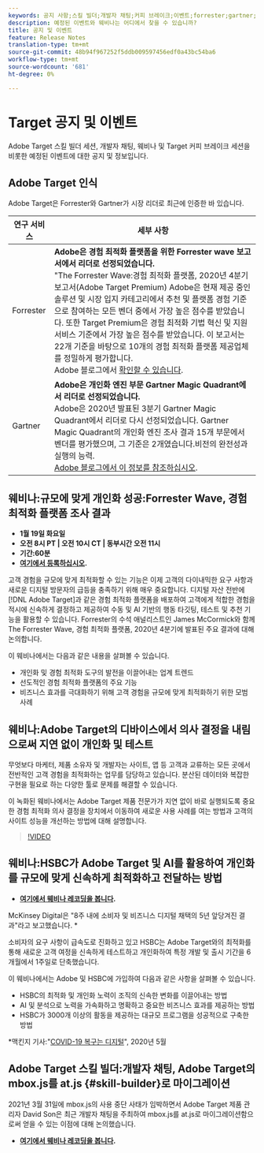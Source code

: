 ```yaml
---
keywords: 공지 사항;스킬 빌더;개발자 채팅;커피 브레이크;이벤트;forrester;gartner;webinar
description: 예정된 이벤트와 웨비나는 어디에서 찾을 수 있습니까?
title: 공지 및 이벤트
feature: Release Notes
translation-type: tm+mt
source-git-commit: 48b94f967252f5ddb009597456edf0a43bc54ba6
workflow-type: tm+mt
source-wordcount: '681'
ht-degree: 0%

---
```



# Target 공지 및 이벤트

Adobe Target 스킬 빌더 세션, 개발자 채팅, 웨비나 및 Target 커피 브레이크 세션을 비롯한 예정된 이벤트에 대한 공지 및 정보입니다.

## Adobe Target 인식

Adobe Target은 Forrester와 Gartner가 시장 리더로 최근에 인증한 바 있습니다.

| 연구 서비스 | 세부 사항 |
| --- | --- |
| Forrester | **Adobe은 경험 최적화 플랫폼을 위한 Forrester wave 보고서에서 리더로 선정되었습니다.**<br>&quot;The Forrester Wave:경험 최적화 플랫폼, 2020년 4분기 보고서(Adobe Target Premium) Adobe은 현재 제공 중인 솔루션 및 시장 입지 카테고리에서 추천 및 플랫폼 경험 기준으로 참여하는 모든 벤더 중에서 가장 높은 점수를 받았습니다. 또한 Target Premium은 경험 최적화 기법 혁신 및 지원 서비스 기준에서 가장 높은 점수를 받았습니다. 이 보고서는 22개 기준을 바탕으로 10개의 경험 최적화 플랫폼 제공업체를 정밀하게 평가합니다.<br>Adobe 블로그에서  [확인할 수 있습니다](https://blog.adobe.com/en/2020/11/24/adobe-named-leader-in-forrester-wave-report-experience-optimization-platforms.html). |
| Gartner | **Adobe은 개인화 엔진 부문 Gartner Magic Quadrant에서 리더로 선정되었습니다.**<br> Adobe은 2020년 발표된 3분기 Gartner Magic Quadrant에서 리더로 다시 선정되었습니다. Gartner Magic Quadrant의 개인화 엔진 조사 결과 15개 부문에서 벤더를 평가했으며, 그 기준은 2개였습니다.비전의 완전성과 실행의 능력.<br>[Adobe 블로그에서 이 정보를 참조하십시오](https://theblog.adobe.com/adobe-again-named-leader-in-gartner-magic-quadrant-for-personalization-engines/). |

## 웨비나:규모에 맞게 개인화 성공:Forrester Wave, 경험 최적화 플랫폼 조사 결과

* **1월 19일 화요일**
* **오전 8시 PT | 오전 10시 CT | 동부시간 오전 11시**
* **기간:60분**
* **[여기에서 등록하십시오](https://www.adobeeventsonline.com/Webinar/2021/Personalization/index.php?source=998).**

고객 경험을 규모에 맞게 최적화할 수 있는 기능은 이제 고객의 다이내믹한 요구 사항과 새로운 디지털 방문자의 급등을 충족하기 위해 매우 중요합니다. 디지털 자산 전반에 [!DNL Adobe Target]과 같은 경험 최적화 플랫폼을 배포하여 고객에게 적합한 경험을 적시에 신속하게 결정하고 제공하여 수동 및 AI 기반의 행동 타깃팅, 테스트 및 추천 기능을 활용할 수 있습니다. Forrester의 수석 애널리스트인 James McCormick와 함께 The Forrester Wave, 경험 최적화 플랫폼, 2020년 4분기에 발표된 주요 결과에 대해 논의합니다.

이 웨비나에서는 다음과 같은 내용을 살펴볼 수 있습니다.

* 개인화 및 경험 최적화 도구의 발전을 이끌어내는 업계 트렌드
* 선도적인 경험 최적화 플랫폼의 주요 기능
* 비즈니스 효과를 극대화하기 위해 고객 경험을 규모에 맞게 최적화하기 위한 모범 사례

## 웨비나:Adobe Target의 디바이스에서 의사 결정을 내림으로써 지연 없이 개인화 및 테스트

무엇보다 마케터, 제품 소유자 및 개발자는 사이트, 앱 등 고객과 교류하는 모든 곳에서 전반적인 고객 경험을 최적화하는 업무를 담당하고 있습니다. 분산된 데이터와 복잡한 구현을 필요로 하는 다양한 툴로 문제를 해결할 수 있습니다.

이 녹화된 웨비나에서는 Adobe Target 제품 전문가가 지연 없이 바로 실행되도록 중요한 경험 최적화 의사 결정을 장치에서 이동하여 새로운 사용 사례를 여는 방법과 고객의 사이트 성능을 개선하는 방법에 대해 설명합니다.

>[!VIDEO](https://video.tv.adobe.com/v/328148)

## 웨비나:HSBC가 Adobe Target 및 AI를 활용하여 개인화를 규모에 맞게 신속하게 최적화하고 전달하는 방법

* **[여기에서 웨비나 레코딩을 봅니다](https://seminars.adobeconnect.com/ps4ozlg7qfdy/?proto=true).**

McKinsey Digital은 &quot;8주 내에 소비자 및 비즈니스 디지털 채택의 5년 앞당겨진 결과&quot;라고 보고했습니다. *

소비자의 요구 사항이 급속도로 진화하고 있고 HSBC는 Adobe Target와의 최적화를 통해 새로운 고객 여정을 신속하게 테스트하고 개인화하여 특정 개발 및 출시 기간을 6개월에서 1주일로 단축했습니다.

이 웨비나에서는 Adobe 및 HSBC에 가입하여 다음과 같은 사항을 살펴볼 수 있습니다.

* HSBC의 최적화 및 개인화 노력이 조직의 신속한 변화를 이끌어내는 방법
* AI 및 분석으로 노력을 가속화하고 명확하고 중요한 비즈니스 효과를 제공하는 방법
* HSBC가 3000개 이상의 활동을 제공하는 대규모 프로그램을 성공적으로 구축한 방법

*맥킨지 기사:&quot;[COVID-19 복구는 디지털](https://www.mckinsey.com/business-functions/mckinsey-digital/our-insights/the-covid-19-recovery-will-be-digital-a-plan-for-the-first-90-days#)&quot;, 2020년 5월

## Adobe Target 스킬 빌더:개발자 채팅, Adobe Target의 mbox.js를 at.js {#skill-builder}로 마이그레이션

2021년 3월 31일에 mbox.js의 사용 중단 사태가 임박하면서 Adobe Target 제품 관리자 David Son은 최근 개발자 채팅을 주최하여 mbox.js를 at.js로 마이그레이션함으로써 얻을 수 있는 이점에 대해 논의했습니다.

* **[여기에서 웨비나 레코딩을 봅니다](https://seminars.adobeconnect.com/ptdo6mfo6qn6/?proto=true).**